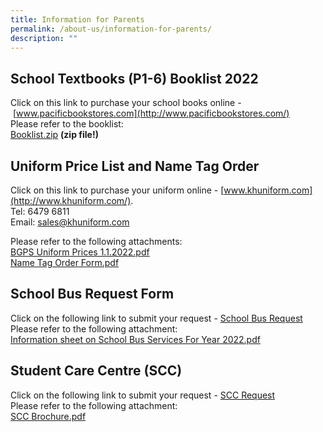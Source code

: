```yaml
---
title: Information for Parents
permalink: /about-us/information-for-parents/
description: ""
---
```

School Textbooks (P1-6) Booklist 2022
-------------------------------------

Click on this link to purchase your school books online - [www.pacificbookstores.com](http://www.pacificbookstores.com/)  
Please refer to the booklist:   
[Booklist.zip](https://bedokgreenpri.moe.edu.sg/qql/slot/u204/About%20Us/Info%20for%20Parents%20(2022)/Booklist.zip) **(zip file!)** 
  

Uniform Price List and Name Tag Order
-------------------------------------

Click on this link to purchase your uniform online - [www.khuniform.com](http://www.khuniform.com/).  
Tel: 6479 6811  
Email: [sales@khuniform.com](mailto:sales@khuniform.com)  
  
Please refer to the following attachments:  
[BGPS Uniform Prices 1.1.2022.pdf](/files/BGPS%20Uniform%20Prices%201%20Jan%202022_new%20vendor.pdf) <br>
[Name Tag Order Form.pdf](/files/Name%20Tag%20Order%20Form.pdf) 

School Bus Request Form
-----------------------

Click on the following link to submit your request - [School Bus Request](https://forms.gle/MYuNMu7G8AJwTygK9)  
Please refer to the following attachment:  
[Information sheet on School Bus Services For Year 2022.pdf](/files/Information%20sheet%20on%20School%20Bus%20Services%20For%20Year%202022.pdf)  

Student Care Centre (SCC)
-------------------------

Click on the following link to submit your request - [SCC Request](https://forms.gle/fvnhom9pvzYCuAGc7)  
Please refer to the following attachment:  
[SCC Brochure.pdf](/files/SCC%20Brochure.pdf)